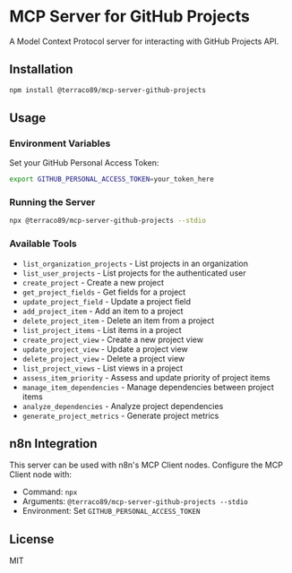 # MCP Server for GitHub Projects

A Model Context Protocol server for interacting with GitHub Projects API.

## Installation

```bash
npm install @terraco89/mcp-server-github-projects
```

## Usage

### Environment Variables

Set your GitHub Personal Access Token:

```bash
export GITHUB_PERSONAL_ACCESS_TOKEN=your_token_here
```

### Running the Server

```bash
npx @terraco89/mcp-server-github-projects --stdio
```

### Available Tools

- `list_organization_projects` - List projects in an organization
- `list_user_projects` - List projects for the authenticated user
- `create_project` - Create a new project
- `get_project_fields` - Get fields for a project
- `update_project_field` - Update a project field
- `add_project_item` - Add an item to a project
- `delete_project_item` - Delete an item from a project
- `list_project_items` - List items in a project
- `create_project_view` - Create a new project view
- `update_project_view` - Update a project view
- `delete_project_view` - Delete a project view
- `list_project_views` - List views in a project
- `assess_item_priority` - Assess and update priority of project items
- `manage_item_dependencies` - Manage dependencies between project items
- `analyze_dependencies` - Analyze project dependencies
- `generate_project_metrics` - Generate project metrics

## n8n Integration

This server can be used with n8n's MCP Client nodes. Configure the MCP Client node with:

- Command: `npx`
- Arguments: `@terraco89/mcp-server-github-projects --stdio`
- Environment: Set `GITHUB_PERSONAL_ACCESS_TOKEN`

## License

MIT